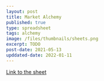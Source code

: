 ```yaml
---
layout: post
title: Market Alchemy
published: true
type: spreadsheet
tags: alchemy
image: /files/thumbnails/sheets.png
excerpt: TODO
post-date: 2021-05-13
upddated-date: 2022-01-11
---
```


[Link to the sheet](https://docs.google.com/spreadsheets/d/1NHuySL0gAyRxNac-3T5TSCfoHgnjXaZyENKzMKheUOE/edit?usp=sharing)